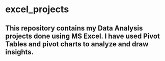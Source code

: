 # excel_projects
## This repository contains my Data Analysis projects done using MS Excel. I have used Pivot Tables and pivot charts to analyze and draw insights.
